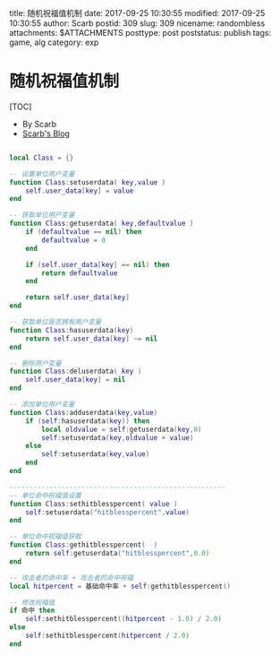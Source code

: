 title: 随机祝福值机制
date: 2017-09-25 10:30:55
modified: 2017-09-25 10:30:55
author: Scarb
postid: 309
slug: 309
nicename: randombless
attachments: $ATTACHMENTS
posttype: post
poststatus: publish
tags: game, alg
category: exp

# 随机祝福值机制

[TOC]

- By Scarb
- [Scarb's Blog](http://47.106.131.90/blog)

```lua

local Class = {}

-- 设置单位用户变量
function Class:setuserdata( key,value )
    self.user_data[key] = value
end

-- 获取单位用户变量
function Class:getuserdata( key,defaultvalue )
    if (defaultvalue == nil) then
        defaultvalue = 0
    end

    if (self.user_data[key] == nil) then
        return defaultvalue
    end

    return self.user_data[key]
end

-- 获取单位是否拥有用户变量
function Class:hasuserdata(key)
    return self.user_data[key] ~= nil
end

-- 删除用户变量
function Class:deluserdata( key )
    self.user_data[key] = nil
end

-- 添加单位用户变量
function Class:adduserdata(key,value)
    if (self:hasuserdata(key)) then
        local oldvalue = self:getuserdata(key,0)
        self:setuserdata(key,oldvalue + value)
    else
        self:setuserdata(key,value)
    end
end

------------------------------------------------------
-- 单位命中祝福值设置
function Class:sethitblesspercent( value )
    self:setuserdata("hitblesspercent",value)
end

-- 单位命中祝福值获取
function Class:gethitblesspercent(  )
    return self:getuserdata("hitblesspercent",0.0)
end

-- 攻击者的命中率 + 攻击者的命中祝福
local hitpercent = 基础命中率 + self:gethitblesspercent()

-- 修改祝福值
if 命中 then
    self:sethitblesspercent((hitpercent - 1.0) / 2.0)
else
    self:sethitblesspercent(hitpercent / 2.0)
end

```